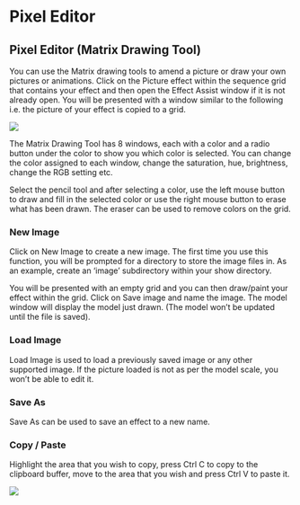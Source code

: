# Pixel Editor

## **Pixel Editor \(Matrix Drawing Tool\)**

You can use the Matrix drawing tools to amend a picture or draw your own pictures or animations.  Click on the Picture effect within the sequence grid that contains your effect and then open the Effect Assist window if it is not already open. You will be presented with a window similar to the following i.e. the picture of your effect is copied to a grid.

![](https://lh4.googleusercontent.com/Nb4zTnR4TjcZ47hHQDb2qu9RwScFjlkxOwSyL6hSsJ6VpVL1BKFMX-wUcGHn1Nezc15huj1pwcwCL8HobKhnT6lOWF8gnN5Rsehiql9DtSYLh3EOSDulVnxsomHkOPAG7COU9Qlk)

The Matrix Drawing Tool has 8 windows, each with a color and a radio button under the color to show you which color is selected. You can change the color assigned to each window, change the saturation, hue, brightness, change the RGB setting etc.

Select the pencil tool and after selecting a color, use the left mouse button to draw and fill in the selected color or use the right mouse button to erase what has been drawn.  The eraser can be used to remove colors on the grid.

### New Image

Click on New Image to create a new image.  The first time you use this function, you will be prompted for a directory to store the image files in. As an example, create an ‘image’ subdirectory within your show directory.

You will be presented with an empty grid and you can then draw/paint your effect within the grid.  Click on Save image and name the image. The model window will display the model just drawn. \(The model won’t be updated until the file is saved\).

###  Load Image

Load Image is used to load a previously saved image or any other supported image.  If the picture loaded is not as per the model scale, you won’t be able to edit it.

### Save As

Save As can be used to save an effect to a new name.

### Copy / Paste

Highlight the area that you wish to copy, press Ctrl C to copy to the clipboard buffer, move to the area that you wish and press Ctrl V to paste it.

![](https://lh5.googleusercontent.com/ZWVBdi9czJ6qf8Lzqp5zOPKSPRCmyua1UJVJ59zUWjlwE63CWTaslO_i4IFTNbY0IVPjZXIYtwObe9KHpM2pnbRYOO4eEVBTNdwMJpNhRwLt0L7R21pQb1mSYrZ8dYvUHFvmkjRQ)

